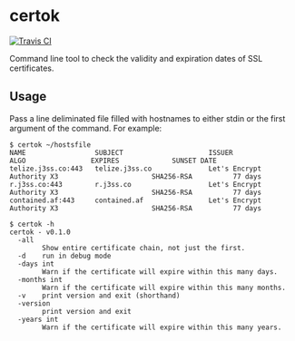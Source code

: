 # certok

[![Travis CI](https://travis-ci.org/jfrazelle/certok.svg?branch=master)](https://travis-ci.org/jfrazelle/certok)

Command line tool to check the validity and expiration dates of SSL certificates.

## Usage

Pass a line deliminated file filled with hostnames to either stdin or the first
argument of the command. For example:

```console
$ certok ~/hostsfile
NAME                 SUBJECT                     ISSUER                                           ALGO                EXPIRES             SUNSET DATE
telize.j3ss.co:443   telize.j3ss.co              Let's Encrypt Authority X3                       SHA256-RSA          77 days
r.j3ss.co:443        r.j3ss.co                   Let's Encrypt Authority X3                       SHA256-RSA          77 days
contained.af:443     contained.af                Let's Encrypt Authority X3                       SHA256-RSA          77 days
```

```console
$ certok -h
certok - v0.1.0
  -all
        Show entire certificate chain, not just the first.
  -d    run in debug mode
  -days int
        Warn if the certificate will expire within this many days.
  -months int
        Warn if the certificate will expire within this many months.
  -v    print version and exit (shorthand)
  -version
        print version and exit
  -years int
        Warn if the certificate will expire within this many years.
```
